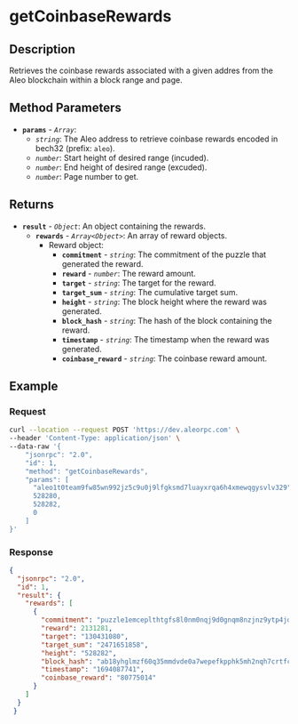 # getCoinbaseRewards

## Description

Retrieves the coinbase rewards associated with a given addres from the Aleo blockchain within a block range and page.

## Method Parameters

- **`params`** - *`Array`*:
  - *`string`*: The Aleo address to retrieve coinbase rewards encoded in bech32 (prefix: `aleo`).
  - *`number`*: Start height of desired range (incuded).
  - *`number`*: End height of desired range (excuded).
  - *`number`*: Page number to get.

## Returns

- **`result`** - *`Object`*: An object containing the rewards.
  - **`rewards`** - *`Array<Object>`*: An array of reward objects.
    - Reward object:
      - **`commitment`** - *`string`*: The commitment of the puzzle that generated the reward.
      - **`reward`** - *`number`*: The reward amount.
      - **`target`** - *`string`*: The target for the reward.
      - **`target_sum`** - *`string`*: The cumulative target sum.
      - **`height`** - *`string`*: The block height where the reward was generated.
      - **`block_hash`** - *`string`*: The hash of the block containing the reward.
      - **`timestamp`** - *`string`*: The timestamp when the reward was generated.
      - **`coinbase_reward`** - *`string`*: The coinbase reward amount.

## Example

### Request

```bash
curl --location --request POST 'https://dev.aleorpc.com' \
--header 'Content-Type: application/json' \
--data-raw '{
    "jsonrpc": "2.0",
    "id": 1,
    "method": "getCoinbaseRewards",
    "params": [
      "aleo1t0team9fw85wn992jz5c9u0j9lfgksmd7luayxrqa6h4xmewqgysvlv329",
      528280,
      528282,
      0
    ]
}'
```

### Response

```json
{
  "jsonrpc": "2.0",
  "id": 1,
  "result": {
    "rewards": [
      {
        "commitment": "puzzle1emceplthtgfs8l0nm0nqj9d0gnqm8nzjnz9ytp4jd7yvt0xeg2757n5w6k3fse4v7snvkxhjcj8qzezecc2",
        "reward": 2131281,
        "target": "130431080",
        "target_sum": "2471651858",
        "height": "528282",
        "block_hash": "ab18yhglmzf60q35mmdvde0a7wepefkpphk5mh2nqh7crtfc7wp95psjuk2dr",
        "timestamp": "1694087741",
        "coinbase_reward": "80775014"
      }
    ]
  }
 }
```
